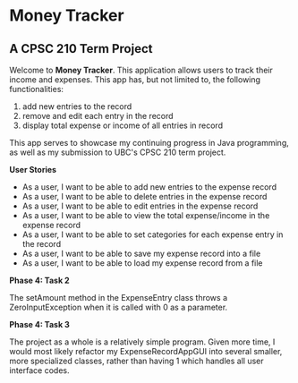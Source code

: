 # Money Tracker

## A CPSC 210 Term Project

Welcome to **Money Tracker**. This application allows users to track their income and expenses. 
This app has, but not limited to, the following functionalities:
1. add new entries to the record
2. remove and edit each entry in the record
3. display total expense or income of all entries in record

This app serves to showcase my continuing progress in Java programming, 
as well as my submission to UBC's CPSC 210 term project. 

**User Stories**
- As a user, I want to be able to add new entries to the expense record
- As a user, I want to be able to delete entries in the expense record
- As a user, I want to be able to edit entries in the expense record
- As a user, I want to be able to view the total expense/income in the expense record
- As a user, I want to be able to set categories for each expense entry in the record
- As a user, I want to be able to save my expense record into a file
- As a user, I want to be able to load my expense record from a file

**Phase 4: Task 2**

The setAmount method in the ExpenseEntry class throws a ZeroInputException when it is called with 0 as a parameter.

**Phase 4: Task 3**

The project as a whole is a relatively simple program. Given more time, I would most likely refactor my 
ExpenseRecordAppGUI into several smaller, more specialized classes, rather than having 1 which handles all 
user interface codes.